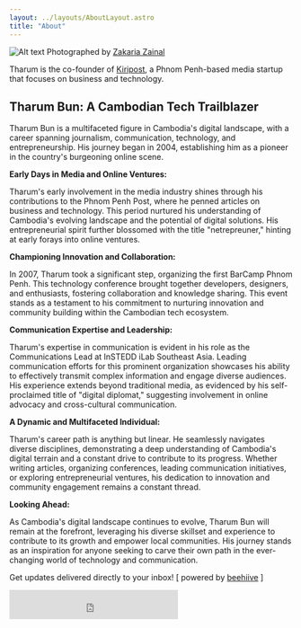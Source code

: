 ```yaml
---
layout: ../layouts/AboutLayout.astro
title: "About"
---
```

![Alt text](../assets/tharum_bun.jpg "Tharum Bun")
Photographed by 
[Zakaria Zainal](https://www.zakariazainalphoto.com/)

Tharum is the co-founder of [Kiripost](https://kiripost.com/), a Phnom Penh-based media startup that focuses on business and technology.

## Tharum Bun: A Cambodian Tech Trailblazer

Tharum Bun is a multifaceted figure in Cambodia's digital landscape, with a career spanning journalism, communication, technology, and entrepreneurship. His journey began in 2004, establishing him as a pioneer in the country's burgeoning online scene.

**Early Days in Media and Online Ventures:**

Tharum's early involvement in the media industry shines through his contributions to the Phnom Penh Post, where he penned articles on business and technology. This period nurtured his understanding of Cambodia's evolving landscape and the potential of digital solutions. His entrepreneurial spirit further blossomed with the title "netrepreuner," hinting at early forays into online ventures.

**Championing Innovation and Collaboration:**

In 2007, Tharum took a significant step, organizing the first BarCamp Phnom Penh. This technology conference brought together developers, designers, and enthusiasts, fostering collaboration and knowledge sharing. This event stands as a testament to his commitment to nurturing innovation and community building within the Cambodian tech ecosystem.

**Communication Expertise and Leadership:**

Tharum's expertise in communication is evident in his role as the Communications Lead at InSTEDD iLab Southeast Asia. Leading communication efforts for this prominent organization showcases his ability to effectively transmit complex information and engage diverse audiences. His experience extends beyond traditional media, as evidenced by his self-proclaimed title of "digital diplomat," suggesting involvement in online advocacy and cross-cultural communication.

**A Dynamic and Multifaceted Individual:**

Tharum's career path is anything but linear. He seamlessly navigates diverse disciplines, demonstrating a deep understanding of Cambodia's digital terrain and a constant drive to contribute to its progress. Whether writing articles, organizing conferences, leading communication initiatives, or exploring entrepreneurial ventures, his dedication to innovation and community engagement remains a constant thread.

**Looking Ahead:**

As Cambodia's digital landscape continues to evolve, Tharum Bun will remain at the forefront, leveraging his diverse skillset and experience to contribute to its growth and empower local communities. His journey stands as an inspiration for anyone seeking to carve their own path in the ever-changing world of technology and communication.

Get updates delivered directly to your inbox! [ powered by <a href="https://www.beehiiv.com/?via=tharum">beehiive</a> ]
<iframe src="https://embeds.beehiiv.com/96e63e4f-0eb7-40af-98c4-28c52ef000ec?slim=true" data-test-id="beehiiv-embed" height="52" frameborder="0" scrolling="no" style="margin: 0; border-radius: 0px !important; background-color: transparent;"></iframe>
